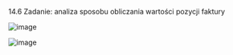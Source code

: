 14.6 Zadanie: analiza sposobu obliczania wartości pozycji faktury


![image](https://github.com/aleksandrakkot/aleksandra-kot-kodilla-java/assets/72742669/760471ae-60e6-46a2-9bd3-d6c6ae7b77ff)

![image](https://github.com/aleksandrakkot/aleksandra-kot-kodilla-java/assets/72742669/913ab1cf-ed3e-446a-adda-be0656ba102f)
